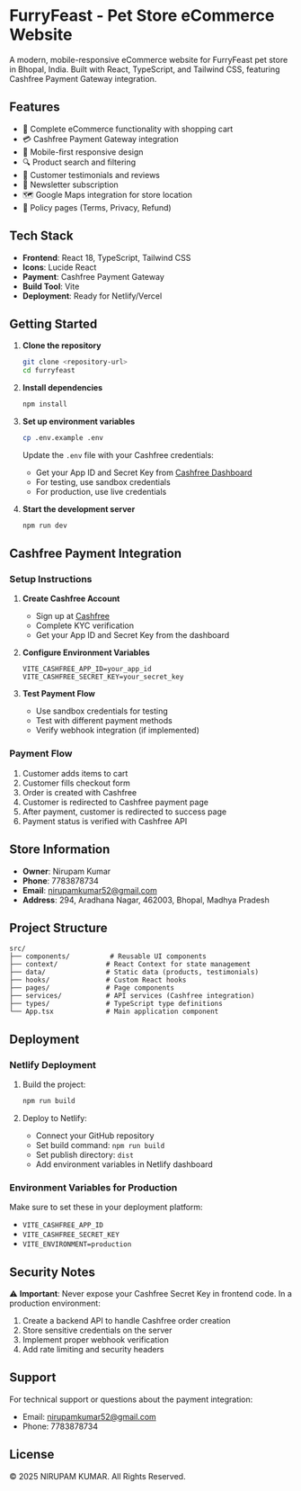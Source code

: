 # FurryFeast - Pet Store eCommerce Website

A modern, mobile-responsive eCommerce website for FurryFeast pet store in Bhopal, India. Built with React, TypeScript, and Tailwind CSS, featuring Cashfree Payment Gateway integration.

## Features

- 🛒 Complete eCommerce functionality with shopping cart
- 💳 Cashfree Payment Gateway integration
- 📱 Mobile-first responsive design
- 🔍 Product search and filtering
- 👤 Customer testimonials and reviews
- 📧 Newsletter subscription
- 🗺️ Google Maps integration for store location
- 📄 Policy pages (Terms, Privacy, Refund)

## Tech Stack

- **Frontend**: React 18, TypeScript, Tailwind CSS
- **Icons**: Lucide React
- **Payment**: Cashfree Payment Gateway
- **Build Tool**: Vite
- **Deployment**: Ready for Netlify/Vercel

## Getting Started

1. **Clone the repository**
   ```bash
   git clone <repository-url>
   cd furryfeast
   ```

2. **Install dependencies**
   ```bash
   npm install
   ```

3. **Set up environment variables**
   ```bash
   cp .env.example .env
   ```
   
   Update the `.env` file with your Cashfree credentials:
   - Get your App ID and Secret Key from [Cashfree Dashboard](https://merchant.cashfree.com/)
   - For testing, use sandbox credentials
   - For production, use live credentials

4. **Start the development server**
   ```bash
   npm run dev
   ```

## Cashfree Payment Integration

### Setup Instructions

1. **Create Cashfree Account**
   - Sign up at [Cashfree](https://www.cashfree.com/)
   - Complete KYC verification
   - Get your App ID and Secret Key from the dashboard

2. **Configure Environment Variables**
   ```env
   VITE_CASHFREE_APP_ID=your_app_id
   VITE_CASHFREE_SECRET_KEY=your_secret_key
   ```

3. **Test Payment Flow**
   - Use sandbox credentials for testing
   - Test with different payment methods
   - Verify webhook integration (if implemented)

### Payment Flow

1. Customer adds items to cart
2. Customer fills checkout form
3. Order is created with Cashfree
4. Customer is redirected to Cashfree payment page
5. After payment, customer is redirected to success page
6. Payment status is verified with Cashfree API

## Store Information

- **Owner**: Nirupam Kumar
- **Phone**: 7783878734
- **Email**: nirupamkumar52@gmail.com
- **Address**: 294, Aradhana Nagar, 462003, Bhopal, Madhya Pradesh

## Project Structure

```
src/
├── components/          # Reusable UI components
├── context/            # React Context for state management
├── data/               # Static data (products, testimonials)
├── hooks/              # Custom React hooks
├── pages/              # Page components
├── services/           # API services (Cashfree integration)
├── types/              # TypeScript type definitions
└── App.tsx             # Main application component
```

## Deployment

### Netlify Deployment

1. Build the project:
   ```bash
   npm run build
   ```

2. Deploy to Netlify:
   - Connect your GitHub repository
   - Set build command: `npm run build`
   - Set publish directory: `dist`
   - Add environment variables in Netlify dashboard

### Environment Variables for Production

Make sure to set these in your deployment platform:
- `VITE_CASHFREE_APP_ID`
- `VITE_CASHFREE_SECRET_KEY`
- `VITE_ENVIRONMENT=production`

## Security Notes

⚠️ **Important**: Never expose your Cashfree Secret Key in frontend code. In a production environment:

1. Create a backend API to handle Cashfree order creation
2. Store sensitive credentials on the server
3. Implement proper webhook verification
4. Add rate limiting and security headers

## Support

For technical support or questions about the payment integration:
- Email: nirupamkumar52@gmail.com
- Phone: 7783878734

## License

© 2025 NIRUPAM KUMAR. All Rights Reserved.
